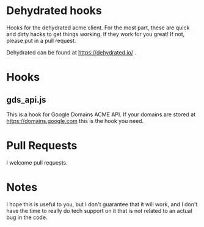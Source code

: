 # Dehydrated hooks
Hooks for the dehydrated acme client.  For the most part, these are quick and dirty hacks to get things working.
If they work for you great!  If not, please put in a pull request.

Dehydrated can be found at https://dehydrated.io/ .

# Hooks
## gds_api.js
This is a hook for Google Domains ACME API.  If your domains are stored at https://domains.google.com this is the
hook you need.

# Pull Requests
I welcome pull requests.

# Notes
I hope this is useful to you, but I don't guarantee that it will work, and I don't have the time to really do tech
support on it that is not related to an actual bug in the code.